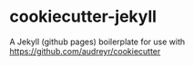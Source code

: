 cookiecutter-jekyll
===================

A Jekyll (github pages) boilerplate for use with https://github.com/audreyr/cookiecutter
